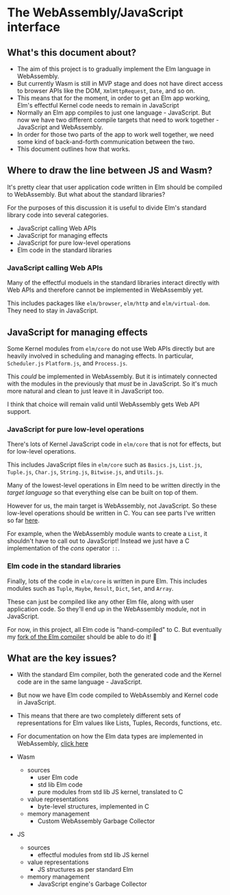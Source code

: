 # The WebAssembly/JavaScript interface

## What's this document about?

- The aim of this project is to gradually implement the Elm language in WebAssembly.
- But currently Wasm is still in MVP stage and does not have direct access to browser APIs like the DOM, `XmlHttpRequest`, `Date`, and so on.
- This means that for the moment, in order to get an Elm app working, Elm's effectful Kernel code needs to remain in JavaScript
- Normally an Elm app compiles to just one language - JavaScript. But now we have two different compile targets that need to work together - JavaScript and WebAssembly.
- In order for those two parts of the app to work well together, we need some kind of back-and-forth communication between the two.
- This document outlines how that works.

## Where to draw the line between JS and Wasm?

It's pretty clear that user application code written in Elm should be compiled to WebAssembly. But what about the standard libraries?

For the purposes of this discussion it is useful to divide Elm's standard library code into several categories.

- JavaScript calling Web APIs
- JavaScript for managing effects
- JavaScript for pure low-level operations
- Elm code in the standard libraries

### JavaScript calling Web APIs

Many of the effectful moduels in the standard libraries interact directly with Web APIs and therefore cannot be implemented in WebAssembly yet.

This includes packages like `elm/browser`, `elm/http` and `elm/virtual-dom`. They need to stay in JavaScript.

## JavaScript for managing effects

Some Kernel modules from `elm/core` do not use Web APIs directly but are heavily involved in scheduling and managing effects. In particular, `Scheduler.js` `Platform.js`, and `Process.js`.

This _could_ be implemented in WebAssembly. But it is intimately connected with the modules in the previously that _must_ be in JavaScript. So it's much more natural and clean to just leave it in JavaScript too.

I think that choice will remain valid until WebAssembly gets Web API support.

### JavaScript for pure low-level operations

There's lots of Kernel JavaScript code in `elm/core` that is not for effects, but for low-level operations.

This includes JavaScript files in `elm/core` such as `Basics.js`, `List.js`, `Tuple.js`, `Char.js`, `String.js`, `Bitwise.js`, and `Utils.js`.

Many of the lowest-level operations in Elm need to be written directly in the _target language_ so that everything else can be built on top of them.

However for us, the main target is WebAssembly, not JavaScript. So these low-level operations should be written in C. You can see parts I've written so far [here](../src/kernel).

For example, when the WebAssembly module wants to create a `List`, it shouldn't have to call out to JavaScript! Instead we just have a C implementation of the _cons_ operator `::`.

### Elm code in the standard libraries

Finally, lots of the code in `elm/core` is written in pure Elm. This includes modules such as `Tuple`, `Maybe`, `Result`, `Dict`, `Set`, and `Array`.

These can just be compiled like any other Elm file, along with user application code. So they'll end up in the WebAssembly module, not in JavaScript.

For now, in this project, all Elm code is "hand-compiled" to C. But eventually my [fork of the Elm compiler](https://github.com/brian-carroll/elm-compiler/tree/c) should be able to do it! 🦄

## What are the key issues?

- With the standard Elm compiler, both the generated code and the Kernel code are in the same language - JavaScript.
- But now we have Elm code compiled to WebAssembly and Kernel code in JavaScript.
- This means that there are two completely different sets of representations for Elm values like Lists, Tuples, Records, functions, etc.
- For documentation on how the Elm data types are implemented in WebAssembly, [click here](./data-structures.md)

- Wasm

  - sources
    - user Elm code
    - std lib Elm code
    - pure modules from std lib JS kernel, translated to C
  - value representations
    - byte-level structures, implemented in C
  - memory management
    - Custom WebAssembly Garbage Collector

- JS
  - sources
    - effectful modules from std lib JS kernel
  - value representations
    - JS structures as per standard Elm
  - memory management
    - JavaScript engine's Garbage Collector
